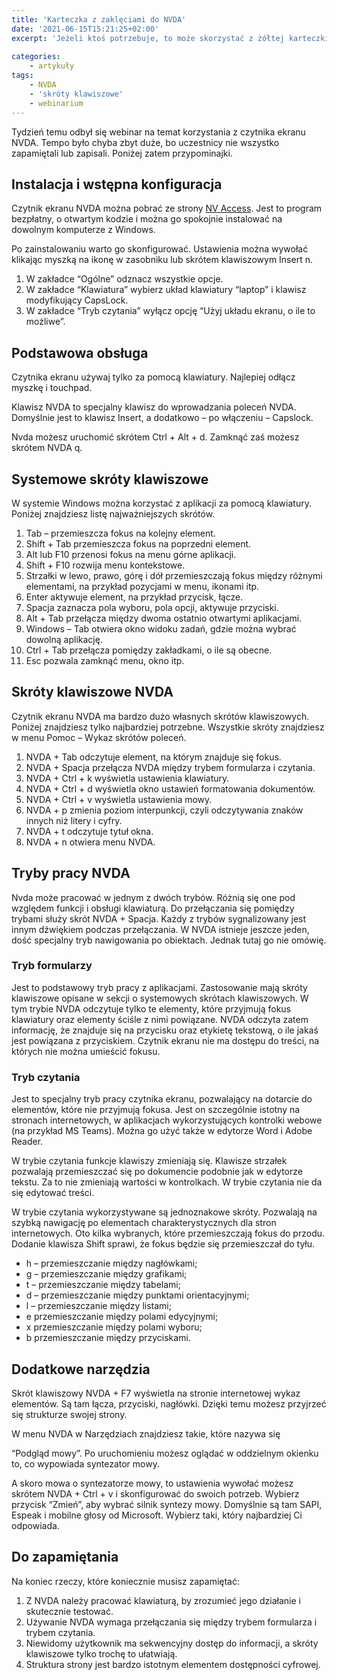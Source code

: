 ```yaml
---
title: 'Karteczka z zaklęciami do NVDA'
date: '2021-06-15T15:21:25+02:00'
excerpt: 'Jeżeli ktoś potrzebuje, to może skorzystać z żółtej karteczki ze skrótami do NVDA.'
 
categories:
    - artykuły
tags:
    - NVDA
    - 'skróty klawiszowe'
    - webinarium
---
```


Tydzień temu odbył się webinar na temat korzystania z czytnika ekranu NVDA. Tempo było chyba zbyt duże, bo uczestnicy nie wszystko zapamiętali lub zapisali. Poniżej zatem przypominajki.

## Instalacja i wstępna konfiguracja

Czytnik ekranu NVDA można pobrać ze strony [NV Access](https://www.nvaccess.org/). Jest to program bezpłatny, o otwartym kodzie i można go spokojnie instalować na dowolnym komputerze z Windows.

Po zainstalowaniu warto go skonfigurować. Ustawienia można wywołać klikając myszką na ikonę w zasobniku lub skrótem klawiszowym Insert n.

1. W zakładce “Ogólne” odznacz wszystkie opcje.
2. W zakładce “Klawiatura” wybierz układ klawiatury “laptop” i klawisz modyfikujący CapsLock.
3. W zakładce “Tryb czytania” wyłącz opcję “Użyj układu ekranu, o ile to możliwe”.

## Podstawowa obsługa

Czytnika ekranu używaj tylko za pomocą klawiatury. Najlepiej odłącz myszkę i touchpad.

Klawisz NVDA to specjalny klawisz do wprowadzania poleceń NVDA. Domyślnie jest to klawisz Insert, a dodatkowo – po włączeniu – Capslock.

Nvda możesz uruchomić skrótem Ctrl + Alt + d. Zamknąć zaś możesz skrótem NVDA q.

## Systemowe skróty klawiszowe

W systemie Windows można korzystać z aplikacji za pomocą klawiatury. Poniżej znajdziesz listę najważniejszych skrótów.

1. Tab – przemieszcza fokus na kolejny element.
2. Shift + Tab przemieszcza fokus na poprzedni element.
3. Alt lub F10 przenosi fokus na menu górne aplikacji.
4. Shift + F10 rozwija menu kontekstowe.
5. Strzałki w lewo, prawo, górę i dół przemieszczają fokus między różnymi elementami, na przykład pozycjami w menu, ikonami itp.
6. Enter aktywuje element, na przykład przycisk, łącze.
7. Spacja zaznacza pola wyboru, pola opcji, aktywuje przyciski.
8. Alt + Tab przełącza między dwoma ostatnio otwartymi aplikacjami.
9. Windows – Tab otwiera okno widoku zadań, gdzie można wybrać dowolną aplikację.
10. Ctrl + Tab przełącza pomiędzy zakładkami, o ile są obecne.
11. Esc pozwala zamknąć menu, okno itp.

## Skróty klawiszowe NVDA

Czytnik ekranu NVDA ma bardzo dużo własnych skrótów klawiszowych. Poniżej znajdziesz tylko najbardziej potrzebne. Wszystkie skróty znajdziesz w menu Pomoc – Wykaz skrótów poleceń.

1. NVDA + Tab odczytuje element, na którym znajduje się fokus.
2. NVDA + Spacja przełącza NVDA między trybem formularza i czytania.
3. NVDA + Ctrl + k wyświetla ustawienia klawiatury.
4. NVDA + Ctrl + d wyświetla okno ustawień formatowania dokumentów.
5. NVDA + Ctrl + v wyświetla ustawienia mowy.
6. NVDA + p zmienia poziom interpunkcji, czyli odczytywania znaków innych niż litery i cyfry.
7. NVDA + t odczytuje tytuł okna.
8. NVDA + n otwiera menu NVDA.

## Tryby pracy NVDA

Nvda może pracować w jednym z dwóch trybów. Różnią się one pod względem funkcji i obsługi klawiaturą. Do przełączania się pomiędzy trybami służy skrót NVDA + Spacja. Każdy z trybów sygnalizowany jest innym dźwiękiem podczas przełączania. W NVDA istnieje jeszcze jeden, dość specjalny tryb nawigowania po obiektach. Jednak tutaj go nie omówię.

### Tryb formularzy

Jest to podstawowy tryb pracy z aplikacjami. Zastosowanie mają skróty klawiszowe opisane w sekcji o systemowych skrótach klawiszowych. W tym trybie NVDA odczytuje tylko te elementy, które przyjmują fokus klawiatury oraz elementy ściśle z nimi powiązane. NVDA odczyta zatem informację, że znajduje się na przycisku oraz etykietę tekstową, o ile jakaś jest powiązana z przyciskiem. Czytnik ekranu nie ma dostępu do treści, na których nie można umieścić fokusu.

### Tryb czytania

Jest to specjalny tryb pracy czytnika ekranu, pozwalający na dotarcie do elementów, które nie przyjmują fokusa. Jest on szczególnie istotny na stronach internetowych, w aplikacjach wykorzystujących kontrolki webowe (na przykład MS Teams). Można go użyć także w edytorze Word i Adobe Reader.

W trybie czytania funkcje klawiszy zmieniają się. Klawisze strzałek pozwalają przemieszczać się po dokumencie podobnie jak w edytorze tekstu. Za to nie zmieniają wartości w kontrolkach. W trybie czytania nie da się edytować treści.

W trybie czytania wykorzystywane są jednoznakowe skróty. Pozwalają na szybką nawigację po elementach charakterystycznych dla stron internetowych. Oto kilka wybranych, które przemieszczają fokus do przodu. Dodanie klawisza Shift sprawi, że fokus będzie się przemieszczał do tyłu.

- h – przemieszczanie między nagłówkami;
- g – przemieszczanie między grafikami;
- t – przemieszczanie między tabelami;
- d – przemieszczanie między punktami orientacyjnymi;
- l – przemieszczanie między listami;
- e przemieszczanie między polami edycyjnymi;
- x przemieszczanie między polami wyboru;
- b przemieszczanie między przyciskami.

## Dodatkowe narzędzia

Skrót klawiszowy NVDA + F7 wyświetla na stronie internetowej wykaz elementów. Są tam łącza, przyciski, nagłówki. Dzięki temu możesz przyjrzeć się strukturze swojej strony.

W menu NVDA w Narzędziach znajdziesz takie, które nazywa się

“Podgląd mowy”. Po uruchomieniu możesz oglądać w oddzielnym okienku to, co wypowiada syntezator mowy.

A skoro mowa o syntezatorze mowy, to ustawienia wywołać możesz skrótem NVDA + Ctrl + v i skonfigurować do swoich potrzeb. Wybierz przycisk “Zmień”, aby wybrać silnik syntezy mowy. Domyślnie są tam SAPI, Espeak i mobilne głosy od Microsoft. Wybierz taki, który najbardziej Ci odpowiada.

## Do zapamiętania

Na koniec rzeczy, które koniecznie musisz zapamiętać:

1. Z NVDA należy pracować klawiaturą, by zrozumieć jego działanie i skutecznie testować.
2. Używanie NVDA wymaga przełączania się między trybem formularza i trybem czytania.
3. Niewidomy użytkownik ma sekwencyjny dostęp do informacji, a skróty klawiszowe tylko trochę to ułatwiają.
4. Struktura strony jest bardzo istotnym elementem dostępności cyfrowej.
